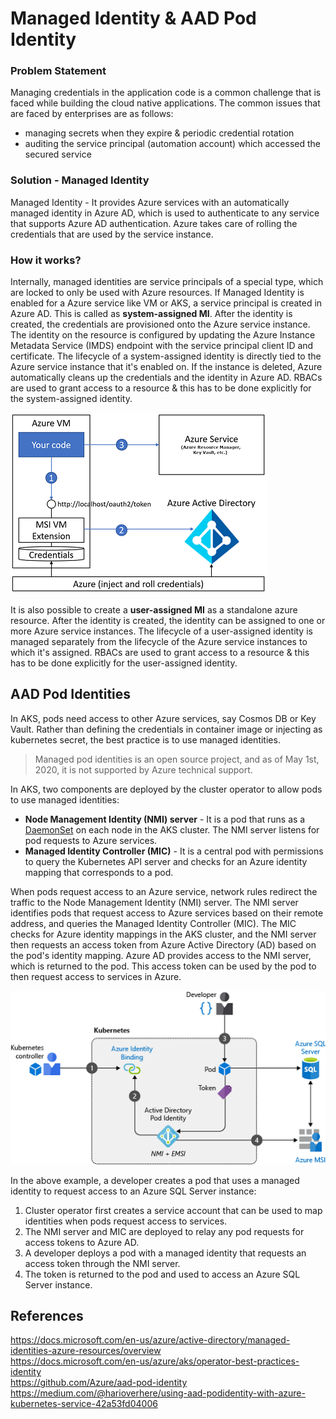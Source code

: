 # Managed Identity & AAD Pod Identity

### Problem Statement
Managing credentials in the application code is a common challenge that is faced while building the cloud native applications. The common issues that are faced by enterprises are as follows:
* managing secrets when they expire & periodic credential rotation
* auditing the service principal (automation account) which accessed the secured service

### Solution - Managed Identity
Managed Identity - It provides Azure services with an automatically managed identity in Azure AD, which is used to authenticate to any service that supports Azure AD authentication. Azure takes care of rolling the credentials that are used by the service instance.

### How it works?
Internally, managed identities are service principals of a special type, which are locked to only be used with Azure resources. If Managed Identity is enabled for a Azure service like VM or AKS, a service principal is created in Azure AD. This is called as **system-assigned MI**. After the identity is created, the credentials are provisioned onto the Azure service instance. The identity on the resource is configured by updating the Azure Instance Metadata Service (IMDS) endpoint with the service principal client ID and certificate. The lifecycle of a system-assigned identity is directly tied to the Azure service instance that it's enabled on. If the instance is deleted, Azure automatically cleans up the credentials and the identity in Azure AD. RBACs are used to grant access to a resource & this has to be done explicitly for the system-assigned identity.

![Alt text](/images/msi.jpg)

It is also possible to create a **user-assigned MI** as a standalone azure resource. After the identity is created, the identity can be assigned to one or more Azure service instances. The lifecycle of a user-assigned identity is managed separately from the lifecycle of the Azure service instances to which it's assigned. RBACs are used to grant access to a resource & this has to be done explicitly for the user-assigned identity.

## AAD Pod Identities
In AKS, pods need access to other Azure services, say Cosmos DB or Key Vault. Rather than defining the credentials in container image or injecting as kubernetes secret, the best practice is to use managed identities.
> Managed pod identities is an open source project, and as of May 1st, 2020, it is not supported by Azure technical support.

In AKS, two components are deployed by the cluster operator to allow pods to use managed identities:
* **Node Management Identity (NMI) server** - It is a pod that runs as a [DaemonSet](https://github.com/abhinabsarkar/k8s-networking/blob/master/concepts/pod-readme.md#daemonset) on each node in the AKS cluster. The NMI server listens for pod requests to Azure services.
* **Managed Identity Controller (MIC)** - It is a central pod with permissions to query the Kubernetes API server and checks for an Azure identity mapping that corresponds to a pod.

When pods request access to an Azure service, network rules redirect the traffic to the Node Management Identity (NMI) server. The NMI server identifies pods that request access to Azure services based on their remote address, and queries the Managed Identity Controller (MIC). The MIC checks for Azure identity mappings in the AKS cluster, and the NMI server then requests an access token from Azure Active Directory (AD) based on the pod's identity mapping. Azure AD provides access to the NMI server, which is returned to the pod. This access token can be used by the pod to then request access to services in Azure.

![Alt text](/images/pod-identities.jpg)

In the above example, a developer creates a pod that uses a managed identity to request access to an Azure SQL Server instance:
1. Cluster operator first creates a service account that can be used to map identities when pods request access to services.
2. The NMI server and MIC are deployed to relay any pod requests for access tokens to Azure AD.
3. A developer deploys a pod with a managed identity that requests an access token through the NMI server.
4. The token is returned to the pod and used to access an Azure SQL Server instance.

## References
https://docs.microsoft.com/en-us/azure/active-directory/managed-identities-azure-resources/overview  
https://docs.microsoft.com/en-us/azure/aks/operator-best-practices-identity  
https://github.com/Azure/aad-pod-identity  
https://medium.com/@harioverhere/using-aad-podidentity-with-azure-kubernetes-service-42a53fd04006